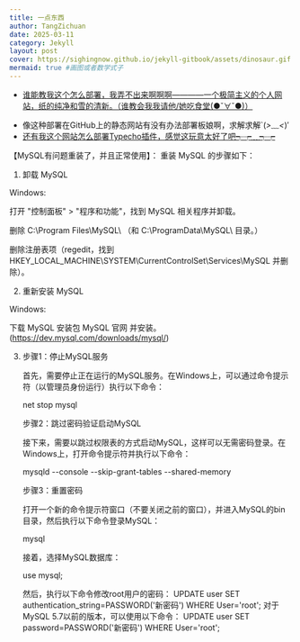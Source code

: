 ```yaml
---
title: 一点东西
author: TangZichuan
date: 2025-03-11
category: Jekyll
layout: post
cover: https://sighingnow.github.io/jekyll-gitbook/assets/dinosaur.gif #导入动画
mermaid: true #画图或者数学式子
---
```


- [谁能教我这个怎么部署，我弄不出来啊啊啊————一个极简主义的个人网站，纸的纯净和雪的清新。（谁教会我我请他/她吃食堂(●ˇ∀ˇ●)）][1]

[1]:https://github.com/Innei/Shiro

- 像这种部署在GitHub上的静态网站有没有办法部署板娘啊，求解求解`(*>﹏<*)′
- [还有我这个网站怎么部署Typecho插件，感觉这玩意太好了吧┭┮﹏┭┮][2]

[2]:https://typechx.com/plugins/

【MySQL有问题重装了，并且正常使用】：
重装 MySQL 的步骤如下：

1. 卸载 MySQL

Windows:

打开 "控制面板" > "程序和功能"，找到 MySQL 相关程序并卸载。

删除 C:\Program Files\MySQL\ （和 C:\ProgramData\MySQL\ 目录。）

删除注册表项（regedit，找到 HKEY_LOCAL_MACHINE\SYSTEM\CurrentControlSet\Services\MySQL 并删除）。

2. 重新安装 MySQL

Windows:

下载 MySQL 安装包 MySQL 官网 并安装。(https://dev.mysql.com/downloads/mysql/)

3. 步骤1：停止MySQL服务

   首先，需要停止正在运行的MySQL服务。在Windows上，可以通过命令提示符（以管理员身份运行）执行以下命令：

   net stop mysql

   步骤2：跳过密码验证启动MySQL

   接下来，需要以跳过权限表的方式启动MySQL，这样可以无需密码登录。在Windows上，打开命令提示符并执行以下命令：

   mysqld --console --skip-grant-tables --shared-memory

   步骤3：重置密码

   打开一个新的命令提示符窗口（不要关闭之前的窗口），并进入MySQL的bin目录，然后执行以下命令登录MySQL：

   mysql

   接着，选择MySQL数据库：

   use mysql;

   然后，执行以下命令修改root用户的密码：
   UPDATE user SET authentication_string=PASSWORD('新密码') WHERE User='root';
   对于MySQL 5.7以前的版本，可以使用以下命令：
    UPDATE user SET password=PASSWORD('新密码') WHERE User='root';
